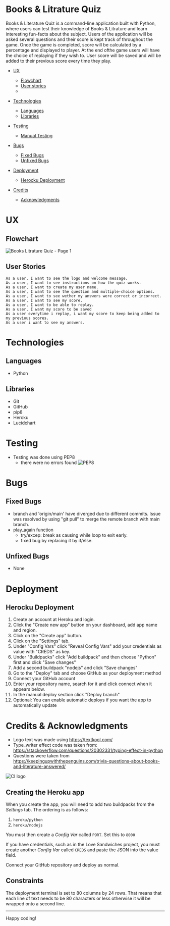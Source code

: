 # Books & Litrature Quiz


Books & Literature Quiz is a command-line application built with Python, where users can test their knowledge of Books & Litrature and learn interesting fun-facts about the subject.
Users of the application will be asked several questions and their score is kept track of throughout the game. Once the game is completed, score will be calculated by a percentage and displayed to player.
At the end ofthe game users will have the choice of replaying if they wish to.
User score will be saved and will be added to their previous score every time they play. 

* [UX](#user-experience)
    * [Flowchart](#target-audience)
    * [User stories](#user-stories)
    * 
*  [Technologies](#technologies)
   * [Languages](#languages-used)
   * [Libraries](#libraries)

* [Testing](#testing)
    * [Manual Testing](#manual-testing)
    
* [Bugs](#bugs)
    * [Fixed Bugs](#fixed-bugs)
    * [Unfixed Bugs](#unfixed-bugs)

* [Deployment](#deployment)
   * [Herocku Deployment](#heroku-deployment)

* [Credits](#credits)
    * [Acknowledgments](#acknowledgments)


# UX
## Flowchart
![Books   Litrature Quiz - Page 1](https://user-images.githubusercontent.com/81637641/235639386-208eb6d2-a0cf-4fdb-a5f1-1216cf545bd0.jpeg)


## User Stories

    As a user, I want to see the logo and welcome message.
    As a user, I want to see instructions on how the quiz works.
    As a user, I want to create my user name.
    As a user, I want to see the question and multiple-choice options.
    As a user, I want to see wether my answers were correct or incorrect.
    As a user, I want to see my score.
    As a user, I want to be able to replay.
    As a user, I want my score to be saved
    As a user everytime i replay, i want my score to keep being added to my previous scores.
    As a user i want to see my answers.


# Technologies
## Languages
- Python
## Libraries
- Git
- GitHub
- pip8
- Heroku
- Lucidchart

# Testing
- Testing was done using PEP8
    - there were no errors found
![PEP8](https://github.com/AmenGemechu/Portofolio-3/assets/81637641/1f56605e-32e8-4f61-8ce4-ce98a080fc4e)

# Bugs
## Fixed Bugs
- branch and 'origin/main' have diverged due to different commits. Issue was resolved by using "git pull" to merge the remote branch with main branch.
- play_again function 
    - try/excep: break as causing while loop to exit early.
    - fixed bug by replacing it by if/else. 
## Unfixed Bugs
- None

# Deployment
## Herocku Deployment
   1. Create an account at Heroku and login.
   2. Click the "Create new app" button on your dashboard, add app name and region.
   3. Click on the "Create app" button.
   4. Click on the "Settings" tab.
   5. Under "Config Vars" click "Reveal Config Vars" add your credentials as value with "CREDS" as key.
   6. Under "Buildpacks" click "Add buildpack" and then choose "Python" first and click "Save changes"
   7. Add a second buildpack "nodejs" and click "Save changes"
   8. Go to the "Deploy" tab and choose GitHub as your deployment method
   9. Connect your GitHub account
   10. Enter your repository name, search for it and click connect when it appears below.
   11. In the manual deploy section click "Deploy branch"
   12. Optional: You can enable automatic deploys if you want the app to automatically update

# Credits & Acknowledgments
- Logo text was made using 
https://textkool.com/
- Type_writer effect code was taken from:
    https://stackoverflow.com/questions/20302331/typing-effect-in-python
- Questions were taken from
    https://keepingupwiththepenguins.com/trivia-questions-about-books-and-literature-answered/


![CI logo](https://codeinstitute.s3.amazonaws.com/fullstack/ci_logo_small.png)


## Creating the Heroku app

When you create the app, you will need to add two buildpacks from the _Settings_ tab. The ordering is as follows:

1. `heroku/python`
2. `heroku/nodejs`

You must then create a _Config Var_ called `PORT`. Set this to `8000`

If you have credentials, such as in the Love Sandwiches project, you must create another _Config Var_ called `CREDS` and paste the JSON into the value field.

Connect your GitHub repository and deploy as normal.

## Constraints

The deployment terminal is set to 80 columns by 24 rows. That means that each line of text needs to be 80 characters or less otherwise it will be wrapped onto a second line.

---

Happy coding!
